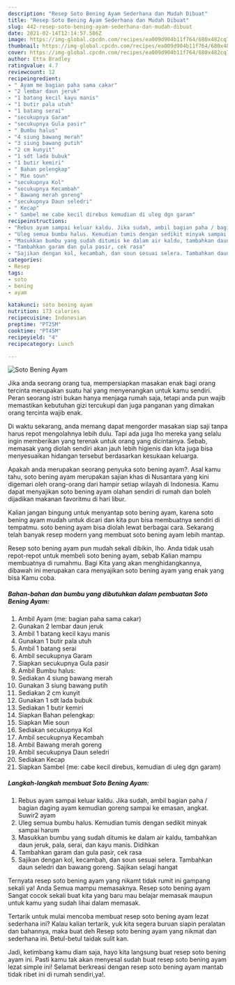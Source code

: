 ```yaml
---
description: "Resep Soto Bening Ayam Sederhana dan Mudah Dibuat"
title: "Resep Soto Bening Ayam Sederhana dan Mudah Dibuat"
slug: 442-resep-soto-bening-ayam-sederhana-dan-mudah-dibuat
date: 2021-02-14T12:14:57.506Z
image: https://img-global.cpcdn.com/recipes/ea009d904b11f764/680x482cq70/soto-bening-ayam-foto-resep-utama.jpg
thumbnail: https://img-global.cpcdn.com/recipes/ea009d904b11f764/680x482cq70/soto-bening-ayam-foto-resep-utama.jpg
cover: https://img-global.cpcdn.com/recipes/ea009d904b11f764/680x482cq70/soto-bening-ayam-foto-resep-utama.jpg
author: Etta Bradley
ratingvalue: 4.7
reviewcount: 12
recipeingredient:
- " Ayam me bagian paha sama cakar"
- "2 lembar daun jeruk"
- "1 batang kecil kayu manis"
- "1 butir pala utuh"
- "1 batang serai"
- "secukupnya Garam"
- "secukupnya Gula pasir"
- " Bumbu halus"
- "4 siung bawang merah"
- "3 siung bawang putih"
- "2 cm kunyit"
- "1 sdt lada bubuk"
- "1 butir kemiri"
- " Bahan pelengkap"
- " Mie soun"
- "secukupnya Kol"
- "secukupnya Kecambah"
- " Bawang merah goreng"
- "secukupnya Daun seledri"
- " Kecap"
- " Sambel me cabe kecil direbus kemudian di uleg dgn garam"
recipeinstructions:
- "Rebus ayam sampai keluar kaldu. Jika sudah, ambil bagian paha / bagian daging ayam kemudian goreng sampai ke emasan, angkat. Suwir2 ayam"
- "Uleg semua bumbu halus. Kemudian tumis dengan sedikit minyak sampai harum"
- "Masukkan bumbu yang sudah ditumis ke dalam air kaldu, tambahkan daun jeruk, pala, serai, dan kayu manis. Didihkan"
- "Tambahkan garam dan gula pasir, cek rasa"
- "Sajikan dengan kol, kecambah, dan soun sesuai selera. Tambahkan daun seledri dan bawang goreng. Sajikan selagi hangat"
categories:
- Resep
tags:
- soto
- bening
- ayam

katakunci: soto bening ayam 
nutrition: 173 calories
recipecuisine: Indonesian
preptime: "PT25M"
cooktime: "PT45M"
recipeyield: "4"
recipecategory: Lunch

---
```



![Soto Bening Ayam](https://img-global.cpcdn.com/recipes/ea009d904b11f764/680x482cq70/soto-bening-ayam-foto-resep-utama.jpg)

Jika anda seorang orang tua, mempersiapkan masakan enak bagi orang tercinta merupakan suatu hal yang menyenangkan untuk kamu sendiri. Peran seorang istri bukan hanya menjaga rumah saja, tetapi anda pun wajib memastikan kebutuhan gizi tercukupi dan juga panganan yang dimakan orang tercinta wajib enak.

Di waktu  sekarang, anda memang dapat mengorder masakan siap saji tanpa harus repot mengolahnya lebih dulu. Tapi ada juga lho mereka yang selalu ingin memberikan yang terenak untuk orang yang dicintainya. Sebab, memasak yang diolah sendiri akan jauh lebih higienis dan kita juga bisa menyesuaikan hidangan tersebut berdasarkan kesukaan keluarga. 



Apakah anda merupakan seorang penyuka soto bening ayam?. Asal kamu tahu, soto bening ayam merupakan sajian khas di Nusantara yang kini digemari oleh orang-orang dari hampir setiap wilayah di Indonesia. Kamu dapat menyajikan soto bening ayam olahan sendiri di rumah dan boleh dijadikan makanan favoritmu di hari libur.

Kalian jangan bingung untuk menyantap soto bening ayam, karena soto bening ayam mudah untuk dicari dan kita pun bisa membuatnya sendiri di tempatmu. soto bening ayam bisa diolah lewat berbagai cara. Sekarang telah banyak resep modern yang membuat soto bening ayam lebih mantap.

Resep soto bening ayam pun mudah sekali dibikin, lho. Anda tidak usah repot-repot untuk membeli soto bening ayam, sebab Kalian mampu membuatnya di rumahmu. Bagi Kita yang akan menghidangkannya, dibawah ini merupakan cara menyajikan soto bening ayam yang enak yang bisa Kamu coba.

<!--inarticleads1-->

##### Bahan-bahan dan bumbu yang dibutuhkan dalam pembuatan Soto Bening Ayam:

1. Ambil  Ayam (me: bagian paha sama cakar)
1. Gunakan 2 lembar daun jeruk
1. Ambil 1 batang kecil kayu manis
1. Gunakan 1 butir pala utuh
1. Ambil 1 batang serai
1. Ambil secukupnya Garam
1. Siapkan secukupnya Gula pasir
1. Ambil  Bumbu halus:
1. Sediakan 4 siung bawang merah
1. Gunakan 3 siung bawang putih
1. Sediakan 2 cm kunyit
1. Gunakan 1 sdt lada bubuk
1. Sediakan 1 butir kemiri
1. Siapkan  Bahan pelengkap:
1. Siapkan  Mie soun
1. Sediakan secukupnya Kol
1. Ambil secukupnya Kecambah
1. Ambil  Bawang merah goreng
1. Ambil secukupnya Daun seledri
1. Sediakan  Kecap
1. Siapkan  Sambel (me: cabe kecil direbus, kemudian di uleg dgn garam)




<!--inarticleads2-->

##### Langkah-langkah membuat Soto Bening Ayam:

1. Rebus ayam sampai keluar kaldu. Jika sudah, ambil bagian paha / bagian daging ayam kemudian goreng sampai ke emasan, angkat. Suwir2 ayam
1. Uleg semua bumbu halus. Kemudian tumis dengan sedikit minyak sampai harum
1. Masukkan bumbu yang sudah ditumis ke dalam air kaldu, tambahkan daun jeruk, pala, serai, dan kayu manis. Didihkan
1. Tambahkan garam dan gula pasir, cek rasa
1. Sajikan dengan kol, kecambah, dan soun sesuai selera. Tambahkan daun seledri dan bawang goreng. Sajikan selagi hangat




Ternyata resep soto bening ayam yang nikamt tidak rumit ini gampang sekali ya! Anda Semua mampu memasaknya. Resep soto bening ayam Sangat cocok sekali buat kita yang baru mau belajar memasak maupun untuk kamu yang sudah lihai dalam memasak.

Tertarik untuk mulai mencoba membuat resep soto bening ayam lezat sederhana ini? Kalau kalian tertarik, yuk kita segera buruan siapin peralatan dan bahannya, maka buat deh Resep soto bening ayam yang nikmat dan sederhana ini. Betul-betul taidak sulit kan. 

Jadi, ketimbang kamu diam saja, hayo kita langsung buat resep soto bening ayam ini. Pasti kamu tak akan menyesal sudah buat resep soto bening ayam lezat simple ini! Selamat berkreasi dengan resep soto bening ayam mantab tidak ribet ini di rumah sendiri,ya!.

